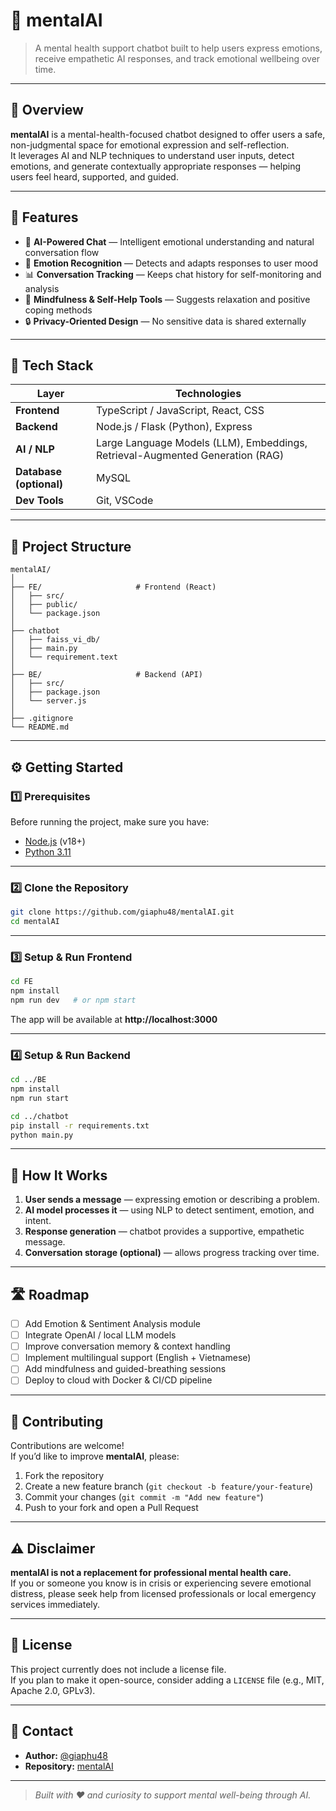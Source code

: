 # 🧠 mentalAI

> A mental health support chatbot built to help users express emotions, receive empathetic AI responses, and track emotional wellbeing over time.

---

## 🌟 Overview

**mentalAI** is a mental-health-focused chatbot designed to offer users a safe, non-judgmental space for emotional expression and self-reflection.  
It leverages AI and NLP techniques to understand user inputs, detect emotions, and generate contextually appropriate responses — helping users feel heard, supported, and guided.

---

## 🚀 Features

- 💬 **AI-Powered Chat** — Intelligent emotional understanding and natural conversation flow  
- 🧩 **Emotion Recognition** — Detects and adapts responses to user mood  
- 📊 **Conversation Tracking** — Keeps chat history for self-monitoring and analysis  
- 🌙 **Mindfulness & Self-Help Tools** — Suggests relaxation and positive coping methods  
- 🔒 **Privacy-Oriented Design** — No sensitive data is shared externally  

---

## 🧰 Tech Stack

| Layer | Technologies |
|-------|---------------|
| **Frontend** | TypeScript / JavaScript, React, CSS |
| **Backend** | Node.js / Flask (Python), Express |
| **AI / NLP** | Large Language Models (LLM), Embeddings, Retrieval-Augmented Generation (RAG) |
| **Database (optional)** | MySQL |
| **Dev Tools** | Git, VSCode |

---

## 📁 Project Structure

```
mentalAI/
│
├── FE/                     # Frontend (React)
│   ├── src/
│   ├── public/
│   └── package.json
│   
├── chatbot
│   ├── faiss_vi_db/
│   ├── main.py
│   └── requirement.text 
│   
├── BE/                     # Backend (API)
│   ├── src/
│   ├── package.json
│   └── server.js
│
├── .gitignore
└── README.md
```

---

## ⚙️ Getting Started

### 1️⃣ Prerequisites
Before running the project, make sure you have:
- [Node.js](https://nodejs.org/) (v18+)
- [Python 3.11](https://www.python.org/downloads/) 

---

### 2️⃣ Clone the Repository

```bash
git clone https://github.com/giaphu48/mentalAI.git
cd mentalAI
```

---

### 3️⃣ Setup & Run Frontend

```bash
cd FE
npm install
npm run dev   # or npm start
```

The app will be available at **http://localhost:3000**

---

### 4️⃣ Setup & Run Backend

```bash
cd ../BE
npm install
npm run start

cd ../chatbot
pip install -r requirements.txt
python main.py
```

---

## 🧠 How It Works

1. **User sends a message** — expressing emotion or describing a problem.  
2. **AI model processes it** — using NLP to detect sentiment, emotion, and intent.  
3. **Response generation** — chatbot provides a supportive, empathetic message.  
4. **Conversation storage (optional)** — allows progress tracking over time.  

---

## 🛣️ Roadmap

- [ ] Add Emotion & Sentiment Analysis module  
- [ ] Integrate OpenAI / local LLM models  
- [ ] Improve conversation memory & context handling  
- [ ] Implement multilingual support (English + Vietnamese)  
- [ ] Add mindfulness and guided-breathing sessions  
- [ ] Deploy to cloud with Docker & CI/CD pipeline  

---

## 🤝 Contributing

Contributions are welcome!  
If you’d like to improve **mentalAI**, please:
1. Fork the repository  
2. Create a new feature branch (`git checkout -b feature/your-feature`)  
3. Commit your changes (`git commit -m "Add new feature"`)  
4. Push to your fork and open a Pull Request  

---

## ⚠️ Disclaimer

**mentalAI is not a replacement for professional mental health care.**  
If you or someone you know is in crisis or experiencing severe emotional distress, please seek help from licensed professionals or local emergency services immediately.

---

## 📜 License

This project currently does not include a license file.  
If you plan to make it open-source, consider adding a `LICENSE` file (e.g., MIT, Apache 2.0, GPLv3).

---

## 💬 Contact

- **Author:** [@giaphu48](https://github.com/giaphu48)  
- **Repository:** [mentalAI](https://github.com/giaphu48/mentalAI.git)

---

> _Built with ❤️ and curiosity to support mental well-being through AI._
